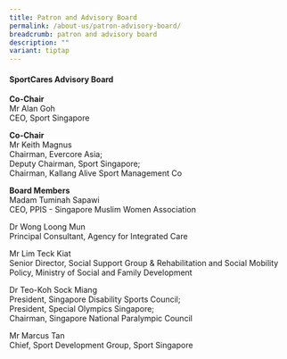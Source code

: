 ```yaml
---
title: Patron and Advisory Board
permalink: /about-us/patron-advisory-board/
breadcrumb: patron and advisory board
description: ""
variant: tiptap
---
```

#### **SportCares Advisory Board** <br> 
**Co-Chair** <br>
Mr Alan Goh <br>
CEO, Sport Singapore

**Co-Chair**<br>
Mr Keith Magnus <br> 
Chairman, Evercore Asia; <br>
Deputy Chairman, Sport Singapore; <br> Chairman, Kallang Alive Sport Management Co

**Board Members**<br>
Madam Tuminah Sapawi <br>
CEO, PPIS - Singapore Muslim Women Association

Dr Wong Loong Mun <br>
Principal Consultant, Agency for Integrated Care

Mr Lim Teck Kiat <br>
Senior Director, Social Support Group &amp; Rehabilitation and Social Mobility Policy, Ministry of Social and Family Development

Dr Teo-Koh Sock Miang <br>
President, Singapore Disability Sports Council; <br>
President, Special Olympics Singapore; <br>
Chairman, Singapore National Paralympic Council

Mr Marcus Tan <br>
Chief, Sport Development Group, Sport Singapore